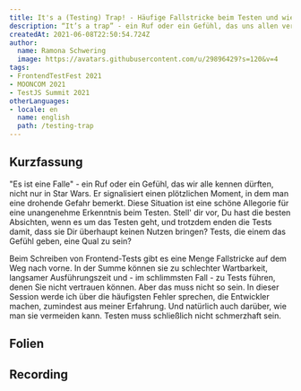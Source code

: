 ```yaml
---
title: It's a (Testing) Trap! - Häufige Fallstricke beim Testen und wie man sie beseitigt
description: “It’s a trap” - ein Ruf oder ein Gefühl, das uns allen vertraut sein dürfte, nicht nur, wenn es um Star Wars geht.
createdAt: 2021-06-08T22:50:54.724Z
author:
  name: Ramona Schwering
  image: https://avatars.githubusercontent.com/u/29896429?s=120&v=4
tags:
- FrontendTestFest 2021
- MOONCOM 2021
- TestJS Summit 2021
otherLanguages:
- locale: en
  name: english
  path: /testing-trap
---
```


## Kurzfassung

"Es ist eine Falle" - ein Ruf oder ein Gefühl, das wir alle kennen dürften, nicht nur in Star Wars. Er signalisiert einen plötzlichen Moment, in dem man eine drohende Gefahr bemerkt. Diese Situation ist eine schöne Allegorie für eine unangenehme Erkenntnis beim Testen. Stell' dir vor, Du hast die besten Absichten, wenn es um das Testen geht, und trotzdem enden die Tests damit, dass sie Dir überhaupt keinen Nutzen bringen? Tests, die einem das Gefühl geben, eine Qual zu sein?

Beim Schreiben von Frontend-Tests gibt es eine Menge Fallstricke auf dem Weg nach vorne. In der Summe können sie zu schlechter Wartbarkeit, langsamer Ausführungszeit und - im schlimmsten Fall - zu Tests führen, denen Sie nicht vertrauen können. Aber das muss nicht so sein. In dieser Session werde ich über die häufigsten Fehler sprechen, die Entwickler machen, zumindest aus meiner Erfahrung. Und natürlich auch darüber, wie man sie vermeiden kann. Testen muss schließlich nicht schmerzhaft sein.

## Folien

<media-grid :media="[{
name: 'Folien',
description: 'Du kannst meine Folien auf Speakerdeck finden',
url: 'https://speakerdeck.com/leichteckig/its-a-testing-trap-common-testing-pitfalls-and-how-to-solve-them'
}]"></media-grid>

## Recording

<media-grid :media="[{
name: '🇺🇸 TestJS Summit',
url: 'https://www.youtube-nocookie.com/embed/8WFrPzdhUwA'
}, {
name: '🇺🇸 MOONCOM',
url: 'https://www.youtube-nocookie.com/embed/N5P5enWKVkM'
}, {
name: '🇺🇸 Front-End Test Fest',
url: 'https://www.youtube-nocookie.com/embed/uvJwWQLaVqU'
}]"></media-grid>
